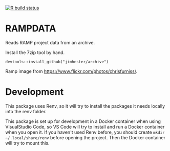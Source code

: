   <!-- badges: start -->
  [![R build status](https://github.com/dd-harp/rampdata/workflows/R-CMD-check/badge.svg)](https://github.com/dd-harp/rampdata/actions)
  <!-- badges: end -->

# RAMPDATA

Reads RAMP project data from an archive.

Install the 7zip tool by hand.

```
devtools::install_github("jimhester/archive")
```

Ramp image from https://www.flickr.com/photos/chrisfurniss/.

# Development

This package uses Renv, so it will try to install the packages it needs locally into
the renv folder.

This package is set up for development in a Docker container when using VisualStudio Code,
so VS Code will try to install and run a Docker container when you open it.
If you haven't used Renv before, you should create `mkdir ~/.local/share/renv` before opening
the project. Then the Docker container will try to mount this.
